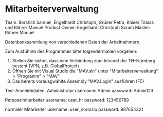 # Mitarbeiterverwaltung
Team: Borshch Samuel, Engelhardt Christoph, Grüner Petra, Kaiser Tobias und Röhrer Manuel
Product Owner: Engelhardt Christoph
Scrum Master: Röhrer Manuel

Datenbanksammlung von verschiedenen Daten der Arbeitnehmern.


Zum Ausführen des Programmes bitte folgendermaßen vorgehen:
1. Stellen Sie sicher, dass eine Verbindung zum Intranet der TH-Nürnberg besteht (VPN, z.B. GlobalProtect)
2. Öffnen Sie mit Visual Studio die "MAV.sln" unter "Mitarbeiterverwaltung" > "Programm" > "MAV"
3. Das bereits vorausgwählte Assembly "MAV.Login" ausführen (F5)

Test-Anmeldedaten:
Administrator
username: Admin
password: Admin123

Personalmitarbeiter
username: user_hr
password: 123456789

normaler Mitarbeiter 
username: user_normalo
password: 987654321